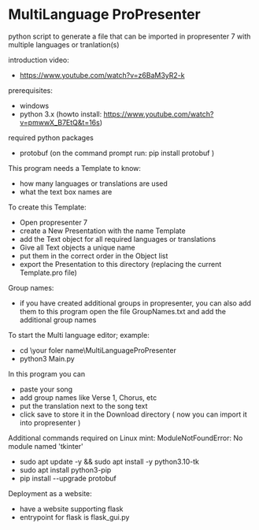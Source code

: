 # MultiLanguage ProPresenter
python script to generate a file that can be imported in propresenter 7 with multiple languages or tranlation(s)

introduction video: 
- https://www.youtube.com/watch?v=z6BaM3yR2-k

prerequisites:
- windows
- python 3.x  (howto install: https://www.youtube.com/watch?v=pmwwX_B7EtQ&t=16s)

required python packages
- protobuf
  (on the command prompt run: pip install protobuf )

This program needs a Template to know:
- how many languages or translations are used
- what the text box names are

To create this Template:
- Open propresenter 7 
- create a New Presentation with the name Template
- add the Text object for all required languages or translations
- Give all Text objects a unique name
- put them in the correct order in the Object list
- export the Presentation to this directory (replacing the current Template.pro file)


Group names:
- if you have created additional groups in propresenter, you can also add them to this program
open the file GroupNames.txt and add the additional group names


To start the Multi language editor; example:
- cd \your foler name\MultiLanguageProPresenter
- python3 Main.py


In this program you can 
- paste your song
- add group names like Verse 1, Chorus, etc
- put the translation next to the song text
- click save to store it in the Download directory ( now you can import it into propresenter )

Additional commands required on Linux mint:
ModuleNotFoundError: No module named 'tkinter'
- sudo apt update -y && sudo apt install -y python3.10-tk
- sudo apt install python3-pip
- pip install --upgrade protobuf


Deployment as a website:
- have a website supporting flask
- entrypoint for flask is flask_gui.py